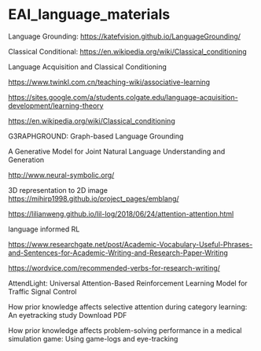 # EAI_language_materials

Language Grounding:
  https://katefvision.github.io/LanguageGrounding/


Classical Conditional:
  https://en.wikipedia.org/wiki/Classical_conditioning
  
  Language Acquisition and Classical Conditioning
  
  https://www.twinkl.com.cn/teaching-wiki/associative-learning
  
  https://sites.google.com/a/students.colgate.edu/language-acquisition-development/learning-theory
  
  https://en.wikipedia.org/wiki/Classical_conditioning
  
  G3RAPHGROUND: Graph-based Language Grounding
  
  A Generative Model for Joint
Natural Language Understanding and Generation


http://www.neural-symbolic.org/
  

3D representation to 2D image
https://mihirp1998.github.io/project_pages/emblang/


https://lilianweng.github.io/lil-log/2018/06/24/attention-attention.html


language informed RL


https://www.researchgate.net/post/Academic-Vocabulary-Useful-Phrases-and-Sentences-for-Academic-Writing-and-Research-Paper-Writing

https://wordvice.com/recommended-verbs-for-research-writing/

AttendLight: Universal Attention-Based Reinforcement Learning Model for Traffic Signal Control



How prior knowledge affects selective attention during category learning: An eyetracking study
Download PDF



How prior knowledge affects problem-solving performance in a medical simulation game: Using game-logs and eye-tracking
